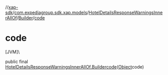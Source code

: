 //[xap-sdk](../../../../index.md)/[com.expediagroup.sdk.xap.models](../../index.md)/[HotelDetailsResponseWarningsInnerAllOf](../index.md)/[Builder](index.md)/[code](code.md)

# code

[JVM]\

public final [HotelDetailsResponseWarningsInnerAllOf.Builder](index.md)[code](code.md)([Object](https://docs.oracle.com/javase/8/docs/api/java/lang/Object.html)code)
